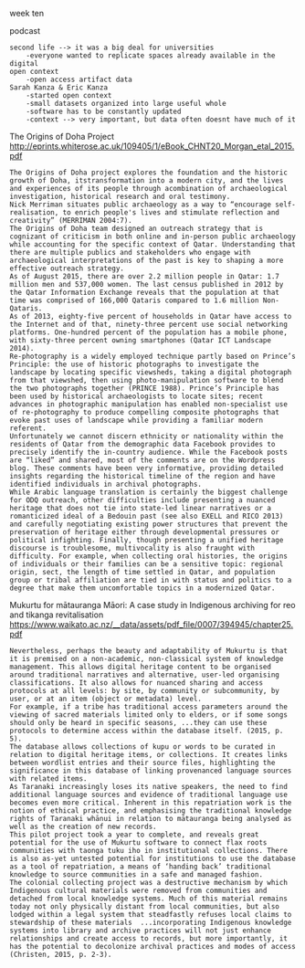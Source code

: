 week ten

podcast

    second life --> it was a big deal for universities
        -everyone wanted to replicate spaces already available in the digital
    open context
        -open access artifact data
    Sarah Kanza & Eric Kanza
        -started open context
        -small datasets organized into large useful whole
        -software has to be constantly updated
        -context --> very important, but data often doesnt have much of it
        
The Origins of Doha Project
http://eprints.whiterose.ac.uk/109405/1/eBook_CHNT20_Morgan_etal_2015.pdf

    The Origins of Doha project explores the foundation and the historic growth of Doha, itstransformation into a modern city, and the lives and experiences of its people through acombination of archaeological investigation, historical research and oral testimony. 
    Nick Merriman situates public archaeology as a way to “encourage self-realisation, to enrich people's lives and stimulate reflection and creativity” (MERRIMAN 2004:7). 
    The Origins of Doha team designed an outreach strategy that is cognizant of criticism in both online and in-person public archaeology while accounting for the specific context of Qatar. Understanding that there are multiple publics and stakeholders who engage with archaeological interpretations of the past is key to shaping a more effective outreach strategy. 
    As of August 2015, there are over 2.2 million people in Qatar: 1.7 million men and 537,000 women. The last census published in 2012 by the Qatar Information Exchange reveals that the population at that time was comprised of 166,000 Qataris compared to 1.6 million Non-Qataris. 
    As of 2013, eighty-five percent of households in Qatar have access to the Internet and of that, ninety-three percent use social networking platforms. One-hundred percent of the population has a mobile phone, with sixty-three percent owning smartphones (Qatar ICT Landscape 2014). 
    Re-photography is a widely employed technique partly based on Prince’s Principle: the use of historic photographs to investigate the landscape by locating specific viewsheds, taking a digital photograph from that viewshed, then using photo-manipulation software to blend the two photographs together (PRINCE 1988). Prince’s Principle has been used by historical archaeologists to locate sites; recent advances in photographic manipulation has enabled non-specialist use of re-photography to produce compelling composite photographs that evoke past uses of landscape while providing a familiar modern referent. 
    Unfortunately we cannot discern ethnicity or nationality within the residents of Qatar from the demographic data Facebook provides to precisely identify the in-country audience. While the Facebook posts are “liked” and shared, most of the comments are on the Wordpress blog. These comments have been very informative, providing detailed insights regarding the historical timeline of the region and have identified individuals in archival photographs. 
    While Arabic language translation is certainly the biggest challenge for ODQ outreach, other difficulties include presenting a nuanced heritage that does not tie into state-led linear narratives or a romanticized ideal of a Bedouin past (see also EXELL and RICO 2013) and carefully negotiating existing power structures that prevent the preservation of heritage either through developmental pressures or political infighting. Finally, though presenting a unified heritage discourse is troublesome, multivocality is also fraught with difficulty. For example, when collecting oral histories, the origins of individuals or their families can be a sensitive topic: regional origin, sect, the length of time settled in Qatar, and population group or tribal affiliation are tied in with status and politics to a degree that make them uncomfortable topics in a modernized Qatar. 
    
Mukurtu for mātauranga Māori: A case study in Indigenous archiving for reo and tikanga revitalisation
https://www.waikato.ac.nz/__data/assets/pdf_file/0007/394945/chapter25.pdf

    Nevertheless, perhaps the beauty and adaptability of Mukurtu is that it is premised on a non-academic, non-classical system of knowledge management. This allows digital heritage content to be organised around traditional narratives and alternative, user-led organising classifications. It also allows for nuanced sharing and access protocols at all levels: by site, by community or subcommunity, by user, or at an item (object or metadata) level.
    For example, if a tribe has traditional access parameters around the viewing of sacred materials limited only to elders, or if some songs should only be heard in specific seasons, ...they can use these protocols to determine access within the database itself. (2015, p. 5).
    The database allows collections of kupu or words to be curated in relation to digital heritage items, or collections. It creates links between wordlist entries and their source files, highlighting the significance in this database of linking provenanced language sources with related items.
    As Taranaki increasingly loses its native speakers, the need to find additional language sources and evidence of traditional language use becomes even more critical. Inherent in this repatriation work is the notion of ethical practice, and emphasising the traditional knowledge rights of Taranaki whānui in relation to mātauranga being analysed as well as the creation of new records. 
    This pilot project took a year to complete, and reveals great potential for the use of Mukurtu software to connect flax roots communities with taonga tuku iho in institutional collections. There is also as-yet untested potential for institutions to use the database as a tool of repatriation, a means of ‘handing back’ traditional knowledge to source communities in a safe and managed fashion. 
    The colonial collecting project was a destructive mechanism by which Indigenous cultural materials were removed from communities and detached from local knowledge systems. Much of this material remains today not only physically distant from local communities, but also lodged within a legal system that steadfastly refuses local claims to stewardship of these materials  ...incorporating Indigenous knowledge systems into library and archive practices will not just enhance relationships and create access to records, but more importantly, it has the potential to decolonize archival practices and modes of access (Christen, 2015, p. 2-3).
    
